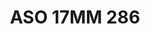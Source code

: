 ---
title: ASO 17MM 286
date: 
draft: false

# descripcion
description : Anillo de plata 925.

materials: Plata 1001

color: 

dimensions: 17mm diámetro

code: 05-23-1675

type: "Anillos"

categories: []

price: $5.040,00

price_eftvo: $4.280,00

# Images
# first image will be shown in the product page
images:
  # - image: "images/path_to_image"
  # La ubicacion de las imagenes es imagenes/Anillos/Anillos.Solo Plata/05-23-1675-aso-17mm-286
  - image: "./images/anillos/solo_plata/05-23-1675-aso-17mm-286.jpg"
---
